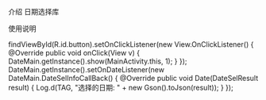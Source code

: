 
介绍
日期选择库

使用说明


findViewById(R.id.button).setOnClickListener(new View.OnClickListener() {
    @Override
    public void onClick(View v) {
        DateMain.getInstance().show(MainActivity.this, 1);
    }
});
DateMain.getInstance().setOnDateListener(new DateMain.DateSelInfoCallBack() {
    @Override
    public void Date(DateSelResult result) {
        Log.d(TAG, "选择的日期: " + new Gson().toJson(result));
    }
});

